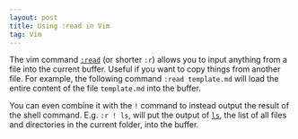 ```yaml
---
layout: post
title: Using :read in Vim
tag: Vim
---
```


The vim command [`:read`][1] (or shorter `:r`) allows you to input anything from a file into the current buffer.
Useful if you want to copy things from another file.
For example, the following command `:read template.md` will load the entire content of the file `template.md` into the buffer.

You can even combine it with the `!` command to instead output the result of the shell command.
E.g. `:r ! ls`, will put the output of [`ls`][2], the list of all files and directories in the current folder, into the buffer.

[1]: https://vimdoc.sourceforge.net/htmldoc/insert.html#:read
[2]: https://man7.org/linux/man-pages/man1/ls.1.html
